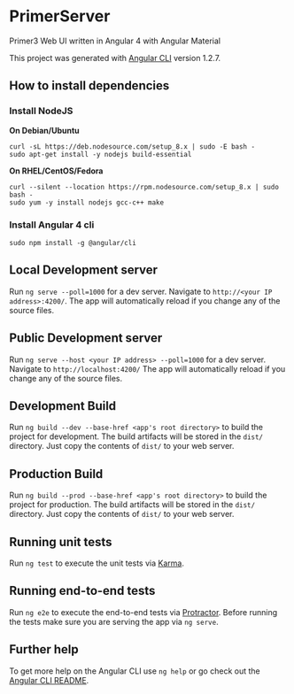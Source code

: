 # PrimerServer

Primer3 Web UI written in Angular 4 with Angular Material

This project was generated with [Angular CLI](https://github.com/angular/angular-cli) version 1.2.7.

## How to install dependencies

### Install NodeJS

**On Debian/Ubuntu**
```shell
curl -sL https://deb.nodesource.com/setup_8.x | sudo -E bash -
sudo apt-get install -y nodejs build-essential
```

**On RHEL/CentOS/Fedora**
```shell
curl --silent --location https://rpm.nodesource.com/setup_8.x | sudo bash -
sudo yum -y install nodejs gcc-c++ make
```

### Install Angular 4 cli

```shell
sudo npm install -g @angular/cli
```

## Local Development server

Run `ng serve --poll=1000` for a dev server. Navigate to `http://<your IP address>:4200/`. The app will automatically reload if you change any of the source files.

## Public Development server

Run `ng serve --host <your IP address> --poll=1000` for a dev server. Navigate to `http://localhost:4200/` The app will automatically reload if you change any of the source files.

## Development Build

Run `ng build --dev --base-href <app's root directory>` to build the project for development. The build artifacts will be stored in the `dist/` directory. Just copy the contents of `dist/` to your web server.

## Production Build

Run `ng build --prod --base-href <app's root directory>` to build the project for production. The build artifacts will be stored in the `dist/` directory. Just copy the contents of `dist/` to your web server.

## Running unit tests

Run `ng test` to execute the unit tests via [Karma](https://karma-runner.github.io).

## Running end-to-end tests

Run `ng e2e` to execute the end-to-end tests via [Protractor](http://www.protractortest.org/).
Before running the tests make sure you are serving the app via `ng serve`.

## Further help

To get more help on the Angular CLI use `ng help` or go check out the [Angular CLI README](https://github.com/angular/angular-cli/blob/master/README.md).
